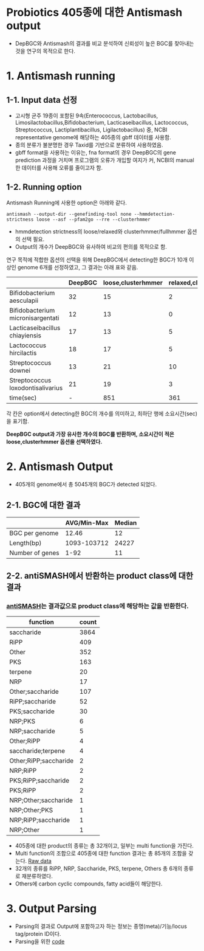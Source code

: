 Probiotics 405종에 대한 Antismash output  
==============================
* DepBGC와 Antismash의 결과를 비교 분석하여 신뢰성이 높은 BGC를 찾아내는 것을 연구의 목적으로 한다.  

# 1. Antismash running
## 1-1. Input data 선정 
* 고시형 균주 19종이 포함된 9속(Enterococcus, Lactobacillus, Limosilactobacillus,Bifidobacterium, Lacticaseibacillus, Lactococcus, Streptococcus, Lactiplantibacillus, Ligilactobacillus) 중, NCBI representative genome에 해당하는 405종의 gbff 데이터를 사용함.
* 종의 분류가 불분명한  경우 Taxid를 기반으로 분류하여 사용하였음. 
* gbff format을 사용하는 이유는, fna format의 경우  DeepBGC의 gene prediction 과정을 거치며 프로그램의 오류가 개입할 여지가 커, NCBI의 manual한 데이터를 사용해 오류를 줄이고자 함.

## 1-2. Running option
Antismash Running에 사용한 option은 아래와 같다. 

    antismash --output-dir --genefinding-tool none --hmmdetection-strictness loose --asf --pfam2go --rre --clusterhmmer

+ hmmdetection strictness의 loose/relaxed와 clusterhmmer/fullhmmer 옵션의 선택 필요.
+ Output의 개수가 DeepBGC와 유사하여 비교의 편의를 목적으로 함. 

연구 목적에 적합한 옵션의 선택을 위해 DeepBGC에서 detecting한 BGC가 10개 이상인 genome 6개를 선정하였고, 그 결과는 아래 표와 같음.


||DeepBGC|loose,clusterhmmer|relaxed,clusterhmmer|loose,fullhmmer|
|-|-|-|-|-|
|Bifidobacterium aesculapii|32|15|2|15|
|Bifidobacterium micronisargentati|12|13|0|13|
|Lacticaseibacillus chiayiensis|17|13|5|13|
|Lactococcus hircilactis|18|17|5|17|
|Streptococcus downei|13|21|10|21|
|Streptococcus loxodontisalivarius|21|19|3|19|
|time(sec)|-|851|361|3423|

각 칸은 option에서 detecting한 BGC의 개수를 의미하고, 최하단 행에 소요시간(sec)을 표기함.

**DeepBGC output과 가장 유사한 개수의 BGC를 반환하며, 소요시간이 적은 loose,clusterhmmer 옵션을 선택하였다.**

# 2. Antismash Output
+ 405개의 genome에서 총 5045개의 BGC가 detected 되었다. 
## 2-1. BGC에 대한 결과 
||AVG/Min-Max|Median|
|-|-|-|
|BGC per genome|12.46|12|
|Length(bp)|1093-103712|24227|
|Number of genes|1-92|11|

## 2-2. antiSMASH에서 반환하는 product class에 대한 결과
### [antiSMASH](https://docs.antismash.secondarymetabolites.org/glossary/)는 결과값으로 product class에 해당하는 값을 반환한다.
|function|count|
|-|-|
|saccharide|3864|
|RiPP|409|
|Other|352|
|PKS|163|
|terpene|20|
|NRP|17|
|Other;saccharide|107|
|RiPP;saccharide|52|
|PKS;saccharide|30|
|NRP;PKS|6|
|NRP;saccharide|5|
|Other;RiPP|4|
|saccharide;terpene|4|
|Other;RiPP;saccharide|2|
|NRP;RiPP|2|
|PKS;RiPP;saccharide|2|
|PKS;RiPP|2|
|NRP;Other;saccharide|1|
|NRP;Other;PKS|1|
|NRP;RiPP;saccharide|1|
|NRP;Other|1|
+ 405종에 대한 product의 종류는 총 32개이고, 일부는 multi function을 가진다. 
+ Multi function의 조합으로 405종에 대한 function 결과는 총 85개의 조합을 갖는다. [Raw data](https://github.com/Park-JungJoon/Antismash-DeepBGC-gbff-/edit/main/Antismash_data.md)
+ 32개의 종류를 RiPP, NRP, Saccharide, PKS, terpene, Others 총 6개의 종류로 재분류하였다. 
+ Others에 carbon cyclic compounds, fatty acid들이 해당한다. 



# 3. Output Parsing
+ Parsing의 결과로 Output에 포함하고자 하는 정보는 종명(meta)/기능/locus tag/protein ID이다. 
+ Parsing을 위한 [code](https://github.com/Park-JungJoon/Antismash-DeepBGC-gbff-/blob/main/codes)
